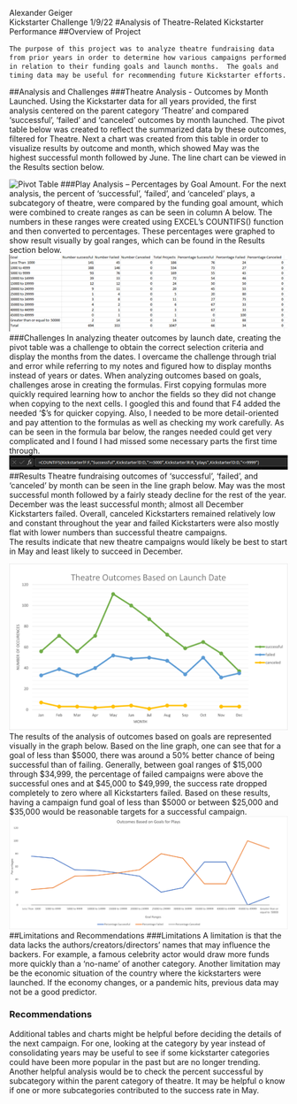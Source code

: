 Alexander Geiger      
Kickstarter Challenge
1/9/22
#Analysis of Theatre-Related Kickstarter Performance
##Overview of Project
~~~
The purpose of this project was to analyze theatre fundraising data from prior years in order to determine how various campaigns performed in relation to their funding goals and launch months.  The goals and timing data may be useful for recommending future Kickstarter efforts.
~~~
##Analysis and Challenges
###Theatre Analysis - Outcomes by Month Launched.
Using the Kickstarter data for all years provided, the first analysis centered on the parent category ‘Theatre’ and compared ‘successful’, ‘failed’ and ‘canceled’ outcomes by month launched. The pivot table below was created to reflect the summarized data by these outcomes, filtered for Theatre.  Next a chart was created from this table in order to visualize results by outcome and month, which showed May was the highest successful month followed by June.  The line chart can be viewed in the Results section below.

![Pivot Table](ttps://github.com/AlexGeiger1/Kickstarter-Analysis/blob/main/Resources/pivot%20table.png)
###Play Analysis – Percentages by Goal Amount.
For the next analysis, the percent of ‘successful’, ‘failed’, and ‘canceled’ plays, a subcategory of theatre, were compared by the funding goal amount, which were combined to create ranges as can be seen in column A below.  The numbers in these ranges were created using EXCEL’s COUNTIFS() function and then converted to percentages.  These percentages were graphed to show result visually by goal ranges, which can be found in the Results section below.
![Goal Ranges](https://github.com/AlexGeiger1/Kickstarter-Analysis/blob/main/Resources/table%20goal%20ranges.png)
###Challenges
In analyzing theater outcomes by launch date, creating the pivot table was a challenge to obtain the correct selection criteria and display the months from the dates.   I overcame the challenge through trial and error while referring to my notes and figured how to display months instead of years or dates.
When analyzing outcomes based on goals, challenges arose in creating the formulas. First copying formulas more quickly required learning how to anchor the fields so they did not change when copying to the next cells.  I googled this and found that F4 added the needed ‘$’s for quicker copying.  Also, I needed to be more detail-oriented and pay attention to the formulas as well as checking my work carefully. As can be seen in the formula bar below, the ranges needed could get very complicated and I found I had missed some necessary parts the first time through.
![Formula Bar](https://github.com/AlexGeiger1/Kickstarter-Analysis/blob/main/Resources/countifs%20formula%20bar.png)
##Results
Theatre fundraising outcomes of ‘successful’, ‘failed’, and ‘canceled’  by month can be seen in the line graph below.  May was the most successful month followed by a fairly steady decline for the rest of the year.  December was the least successful month; almost all December Kickstarters failed.   Overall,  canceled Kickstarters remained relatively low and constant throughout the year and failed Kickstarters were also mostly flat with lower numbers than successful theatre campaigns.   
The results indicate that new theatre campaigns would likely be best to start in May and least likely to succeed in December.

![Theatre Outcomes Graph](https://github.com/AlexGeiger1/Kickstarter-Analysis/blob/main/Resources/Theater_Outcomes_vs_Launch.png)
The results of the analysis of outcomes based on goals are represented visually in the graph below.  Based on the line graph, one can see that for a goal of less than $5000, there was around a 50% better chance of being successful than of failing. Generally, between  goal ranges of $15,000 through $34,999, the percentage of failed campaigns were above the successful ones and at $45,000 to $49,999, the success rate dropped completely to zero where all Kickstarters failed.
Based on these results, having a campaign fund goal of less than $5000 or between $25,000 and $35,000 would be reasonable targets for a successful campaign.
![Outcomes Goals](https://github.com/AlexGeiger1/Kickstarter-Analysis/blob/main/Resources/Outcomes_vs_Goals.png)
##Limitations and Recommendations
###Limitations
A limitation is that the data lacks the authors/creators/directors’ names that may influence the backers. For example, a famous celebrity actor would draw more funds more quickly than a ‘no-name’ of another category.  Another limitation may be the economic situation of the country where the kickstarters were launched. If the economy changes, or a pandemic hits, previous data may not be a good predictor.

### Recommendations
Additional tables and charts might be helpful before deciding the details of the next campaign.  For one, looking at the category by year instead of consolidating years may be useful to see if some kickstarter categories could have been more popular in the past but are no longer trending. 
Another helpful analysis would be to check the percent successful by subcategory within the parent category of theatre.  It may be helpful o know if one or more subcategories contributed to the success rate in May.
